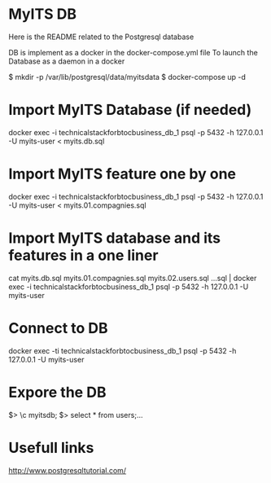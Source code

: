 # MyITS DB
Here is the README related to the Postgresql database

DB is implement as a docker in the docker-compose.yml file
To launch the Database as a daemon in a docker

$ mkdir -p /var/lib/postgresql/data/myitsdata
$ docker-compose up -d

# Import MyITS Database (if needed)
docker exec -i technicalstackforbtocbusiness_db_1 psql -p 5432 -h 127.0.0.1 -U myits-user < myits.db.sql

# Import MyITS feature one by one
docker exec -i technicalstackforbtocbusiness_db_1 psql -p 5432 -h 127.0.0.1 -U myits-user < myits.01.compagnies.sql

# Import MyITS database and its features in a one liner
cat myits.db.sql myits.01.compagnies.sql myits.02.users.sql ...sql | docker exec -i technicalstackforbtocbusiness_db_1 psql -p 5432 -h 127.0.0.1 -U myits-user


# Connect to DB 
docker exec -ti technicalstackforbtocbusiness_db_1 psql -p 5432 -h 127.0.0.1 -U myits-user

# Expore the DB
$> \c myitsdb;
$> select * from users;...

# Usefull links
http://www.postgresqltutorial.com/


